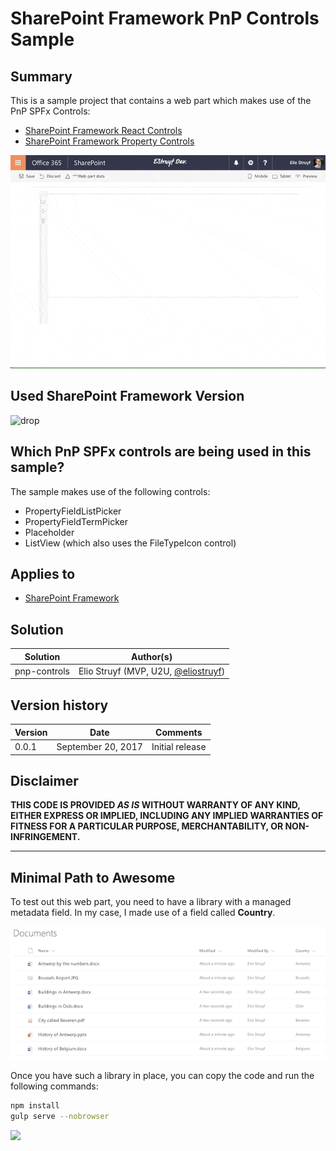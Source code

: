 # SharePoint Framework PnP Controls Sample

## Summary

This is a sample project that contains a web part which makes use of the PnP SPFx Controls:

- [SharePoint Framework React Controls](https://www.npmjs.com/package/@pnp/spfx-controls-react)
- [SharePoint Framework Property Controls](https://www.npmjs.com/package/@pnp/spfx-property-controls)

![Web part outcome](./assets/webpart-outcome.gif)

## Used SharePoint Framework Version
![drop](https://img.shields.io/badge/drop-1.2.0-green.svg)

## Which PnP SPFx controls are being used in this sample?

The sample makes use of the following controls:
- PropertyFieldListPicker
- PropertyFieldTermPicker
- Placeholder
- ListView (which also uses the FileTypeIcon control)

## Applies to

* [SharePoint Framework](http://dev.office.com/sharepoint/docs/spfx/sharepoint-framework-overview)

## Solution

Solution|Author(s)
--------|---------
pnp-controls|Elio Struyf (MVP, U2U, [@eliostruyf](https://twitter.com/eliostruyf))

## Version history

Version|Date|Comments
-------|----|--------
0.0.1|September 20, 2017|Initial release

## Disclaimer
**THIS CODE IS PROVIDED *AS IS* WITHOUT WARRANTY OF ANY KIND, EITHER EXPRESS OR IMPLIED, INCLUDING ANY IMPLIED WARRANTIES OF FITNESS FOR A PARTICULAR PURPOSE, MERCHANTABILITY, OR NON-INFRINGEMENT.**

---

## Minimal Path to Awesome

To test out this web part, you need to have a library with a managed metadata field. In my case, I made use of a field called **Country**.

![Documents](./assets/documents.png)

Once you have such a library in place, you can copy the code and run the following commands:

```bash
npm install
gulp serve --nobrowser
```

![](https://telemetry.sharepointpnp.com/sp-dev-fx-webparts/samples/pnp-controls)
